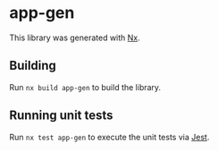 # app-gen

This library was generated with [Nx](https://nx.dev).

## Building

Run `nx build app-gen` to build the library.

## Running unit tests

Run `nx test app-gen` to execute the unit tests via [Jest](https://jestjs.io).
